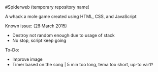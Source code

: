 #Spiderweb
(temporary repository name)

A whack a mole game created using HTML, CSS, and JavaScript


Known issue: (28 March 2015)

- Destroy not random enough due to usage of stack
- No stop, script keep going

To-Do:
- Improve image
- Timer based on the song | 5 min too long, tema too short, up-to var1?